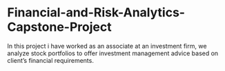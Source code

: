 # Financial-and-Risk-Analytics-Capstone-Project
In this project i have worked as an associate at an investment firm, we analyze stock portfolios  to offer investment management advice based on client’s financial  requirements.
